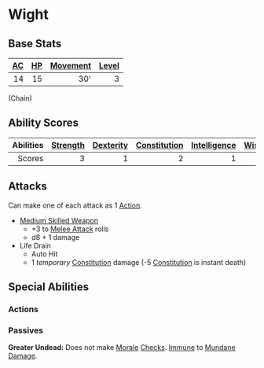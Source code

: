 # Wight

## Base Stats

| [AC](../../../Player%20Characters/Derived%20Statistics/Armor%20Class.md) | [HP](../../../Player%20Characters/Derived%20Statistics/Health%20Points.md) | [Movement](../../../Game%20Procedures/Movement.md) | [Level](../../../Player%20Characters/Derived%20Statistics/Level.md) |
| -----------------------------------------------------------------------: | -------------------------------------------------------------------------: | -------------------------------------------------: | ------------------------------------------------------------------: |
|                                                                       14 |                                                                         15 |                                                30' |                                                                   3 |

(Chain)

## Ability Scores

| Abilities | [Strength](../../../Player%20Characters/Chosen%20Statistics/Strength.md) | [Dexterity](../../../Player%20Characters/Chosen%20Statistics/Dexterity.md) | [Constitution](../../../Player%20Characters/Chosen%20Statistics/Constitution.md) | [Intelligence](../../../Player%20Characters/Chosen%20Statistics/Intelligence.md) | [Wisdom](../../../Player%20Characters/Chosen%20Statistics/Wisdom.md)<br> | [Charisma](../../../Player%20Characters/Chosen%20Statistics/Charisma.md)<br> |
| --------: | -----------------------------------------------------------------------: | -------------------------------------------------------------------------: | -------------------------------------------------------------------------------: | -------------------------------------------------------------------------------: | -----------------------------------------------------------------------: | ---------------------------------------------------------------------------: |
|    Scores |                                                                        3 |                                                                          1 |                                                                                2 |                                                                                1 |                                                                        2 |                                                                            3 |

## Attacks

Can make one of each attack as 1 [Action](../../../Game%20Procedures/Action.md).

- [Medium Skilled Weapon](../../../Items/Individual%20Item%20Cards/Weapons/Melee%20Weapons/Medium%20Skilled%20Weapon.md)
	- +3 to [Melee Attack](../../../Game%20Procedures/Melee%20Attack.md) rolls
	- d8 + 1 damage
- Life Drain
	- Auto Hit
	- 1 *temporary* [Constitution](../../../Player%20Characters/Chosen%20Statistics/Constitution.md) damage (-5 [Constitution](../../../Player%20Characters/Chosen%20Statistics/Constitution.md) is instant death)

## Special Abilities

### Actions

### Passives

**Greater Undead:** Does not make [Morale](../../../Social%20Systems/Morale%20System.md#Morale) [Checks](../../../Game%20Procedures/Check.md). [Immune](../../../Conditions/Immune.md) to [Mundane Damage](../../../Damage%20Types/Mundane%20Damage.md).
